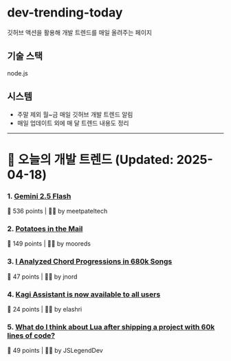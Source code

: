 # dev-trending-today
깃허브 액션을 활용해 개발 트렌드를 매일 올려주는 페이지

## 기술 스택
node.js
## 시스템
- 주말 제외 월~금 매일 깃허브 개발 트렌드 알림
- 매일 업데이트 외에 매 달 트렌드 내용도 정리
---

# 📰 오늘의 개발 트렌드 (Updated: 2025-04-18)

### 1. [Gemini 2.5 Flash](https://developers.googleblog.com/en/start-building-with-gemini-25-flash/)
💬 536 points | 🧑‍💻 by meetpateltech

### 2. [Potatoes in the Mail](https://facts.usps.com/mailing-potatoes/)
💬 149 points | 🧑‍💻 by mooreds

### 3. [I Analyzed Chord Progressions in 680k Songs](https://www.cantgetmuchhigher.com/p/i-analyzed-chord-progressions-in)
💬 47 points | 🧑‍💻 by jnord

### 4. [Kagi Assistant is now available to all users](https://blog.kagi.com/assistant-for-all)
💬 24 points | 🧑‍💻 by elashri

### 5. [What do I think about Lua after shipping a project with 60k lines of code?](https://blog.luden.io/what-do-i-think-about-lua-after-shipping-a-project-with-60-000-lines-of-code-bf72a1328733)
💬 49 points | 🧑‍💻 by JSLegendDev

